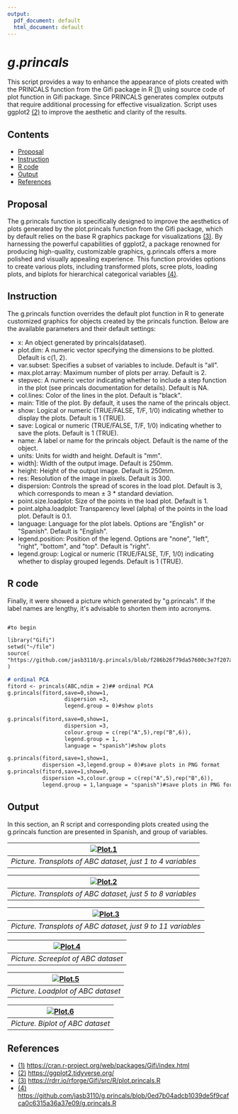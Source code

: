 ```yaml
---
output:
  pdf_document: default
  html_document: default
---
```

# $g.princals$

This script provides a way to enhance the appearance of plots created with the PRINCALS function from the Gifi package in R [(1)](#references) using source code of plot function in Gifi package.
Since PRINCALS generates complex outputs that require additional processing for effective visualization.
Script uses ggplot2 [(2)](#references) to improve the aesthetic and clarity of the results.

## Contents
- [Proposal](#proposal)
- [Instruction](#instruction)
- [R code](#r-code)
- [Output](#output)
- [References](#references)

## Proposal 

The g.princals function is specifically designed to improve the aesthetics of plots generated by the plot.princals function from the Gifi package, which by default relies on the base R graphics package for visualizations [(3)](#references).
By harnessing the powerful capabilities of ggplot2, a package renowned for producing high-quality, customizable graphics, g.princals offers a more polished and visually appealing experience. 
This function provides options to create various plots, including transformed plots, scree plots, loading plots, and biplots for hierarchical categorical variables [(4)](#references).

## Instruction

The g.princals function overrides the default plot function in R to generate customized graphics for objects created by the princals function. Below are the available parameters and their default settings:

- x: An object generated by princals(dataset).
- plot.dim: A numeric vector specifying the dimensions to be plotted. Default is c(1, 2).
- var.subset: Specifies a subset of variables to include. Default is "all".
- max.plot.array: Maximum number of plots per array. Default is 2.
- stepvec: A numeric vector indicating whether to include a step function in the plot (see princals documentation for details). Default is NA.
- col.lines: Color of the lines in the plot. Default is "black".
- main: Title of the plot. By default, it uses the name of the princals object.
- show: Logical or numeric (TRUE/FALSE, T/F, 1/0) indicating whether to display the plots. Default is 1 (TRUE).
- save: Logical or numeric (TRUE/FALSE, T/F, 1/0) indicating whether to save the plots. Default is 1 (TRUE).
- name: A label or name for the princals object. Default is the name of the object.
- units: Units for width and height. Default is "mm".
- width]: Width of the output image. Default is 250mm.
- height: Height of the output image. Default is 250mm.
- res: Resolution of the image in pixels. Default is 300.
- dispersion: Controls the spread of scores in the load plot. Default is 3, which corresponds to mean ± 3 * standard deviation.
- point.size.loadplot: Size of the points in the load plot. Default is 1.
- point.alpha.loadplot: Transparency level (alpha) of the points in the load plot. Default is 0.1.
- language: Language for the plot labels. Options are "English" or "Spanish". Default is "English".
- legend.position: Position of the legend. Options are "none", "left", "right", "bottom", and "top". Default is "right".
- legend.group: Logical or numeric (TRUE/FALSE, T/F, 1/0) indicating whether to display grouped legends. Default is 1 (TRUE).

## R code

Finally, it were showed a picture which generated by "g.princals". If the label names are lengthy, it's advisable to shorten them into acronyms.

```markdown

#to begin

library("Gifi")
setwd("~/file")
source(
"https://github.com/jasb3110/g.princals/blob/f286b26f79da57600c3e7f207a6f653f24028a76/g.princals.R"
)

# ordinal PCA
fitord <- princals(ABC,ndim = 2)## ordinal PCA
g.princals(fitord,save=0,show=1,
                  dispersion =3,
                  legend.group = 0)#show plots
                  
g.princals(fitord,save=0,show=1,
                  dispersion =3,
                  colour.group = c(rep("A",5),rep("B",6)),
                  legend.group = 1,
                  language = "spanish")#show plots

g.princals(fitord,save=1,show=1,
           dispersion =3,legend.group = 0)#save plots in PNG format
g.princals(fitord,save=1,show=0,
           dispersion =3,colour.group = c(rep("A",5),rep("B",6)),
           legend.group = 1,language = "spanish")#save plots in PNG format

```
## Output
In this section, an R script and corresponding plots created using the g.princals function are presented in Spanish, and group of variables.

|[![Plot.1](ABC.transplot.1.png)](https://github.com/jasb3110/g.princals/blob/fb5dbc28c4a2e9677e6952ddd5b2dc2350b8ebf7/ABC.transplot.1.png?raw=true)|
|:--:| 
|*Picture. Transplots of ABC dataset, just 1 to 4 variables*|

|[![Plot.2](ABC.transplot.2.png)](https://github.com/jasb3110/g.princals/blob/fb5dbc28c4a2e9677e6952ddd5b2dc2350b8ebf7/ABC.transplot.2.png?raw=true)|
|:--:| 
|*Picture. Transplots of ABC dataset, just 5 to 8 variables*|

|[![Plot.3](ABC.transplot.3.png)](https://github.com/jasb3110/g.princals/blob/fb5dbc28c4a2e9677e6952ddd5b2dc2350b8ebf7/ABC.transplot.3.png?raw=true)|
|:--:| 
|*Picture. Transplots of ABC dataset, just 9 to 11 variables*|

|[![Plot.4](ABC.screeplot.png)](https://github.com/jasb3110/g.princals/blob/fb5dbc28c4a2e9677e6952ddd5b2dc2350b8ebf7/ABC.screeplot.png?raw=true)|
|:--:| 
|*Picture. Screeplot of ABC dataset*|

|[![Plot.5](ABC.loadplot.png)](https://github.com/jasb3110/g.princals/blob/fb5dbc28c4a2e9677e6952ddd5b2dc2350b8ebf7/ABC.loadplot.png?raw=true)|
|:--:| 
|*Picture. Loadplot of ABC dataset*|

|[![Plot.6](ABC.biplot.png)](https://github.com/jasb3110/g.princals/blob/fb5dbc28c4a2e9677e6952ddd5b2dc2350b8ebf7/ABC.biplot.png?raw=true)|
|:--:| 
|*Picture. Biplot of ABC dataset*|

## References
   
- [(1)](https://cran.r-project.org/web/packages/Gifi/index.html) https://cran.r-project.org/web/packages/Gifi/index.html
- [(2)](https://ggplot2.tidyverse.org/) https://ggplot2.tidyverse.org/
- [(3)](https://rdrr.io/rforge/Gifi/src/R/plot.princals.R) https://rdrr.io/rforge/Gifi/src/R/plot.princals.R
- [(4)](https://github.com/jasb3110/g.princals/blob/0ed7b04adcb1039de5f9cafca0c6315a36a37e09/g.princals.R) https://github.com/jasb3110/g.princals/blob/0ed7b04adcb1039de5f9cafca0c6315a36a37e09/g.princals.R
  
  